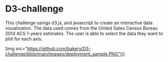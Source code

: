 # D3-challenge
This challenge usings d3.js, and javascript to create an interactive data visualization. The data used comes from the United Sates Census Bureau 2014 ACS 1-years estimates. The user is able to select the data they want to plot for each axis.

[img src="https://github.com/bakerv/D3-challenge/blob/main/images/deployment_sample.PNG"]()

